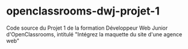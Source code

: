# openclassrooms-dwj-projet-1
Code source du Projet 1 de la formation Développeur Web Junior d'OpenClassrooms, intitulé "Intégrez la maquette du site d'une agence web"
